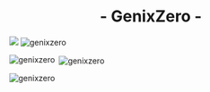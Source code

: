 <h1 align="center">- GenixZero -</h1>  

<p align="left"> 
<img src="https://github-download-stats.vercel.app/api/stats?username=GENIXZERO"/>
<img src="https://komarev.com/ghpvc/?username=genixzero&label=Profile%20views&color=0e75b6&style=flat" alt="genixzero"/>
</p>  

<p><img align="left" src="https://github-readme-stats.vercel.app/api/top-langs?username=genixzero&show_icons=true&theme=dark&locale=en&layout=compact" alt="genixzero" /></p>

  
<p>&nbsp;<img align="center" src="https://github-readme-stats.vercel.app/api?username=genixzero&show_icons=true&theme=dark&locale=en" alt="genixzero" /></p>  
  
<p><img align="center" src="https://github-readme-streak-stats.herokuapp.com/?user=genixzero&theme=dark" alt="genixzero" /></p>

